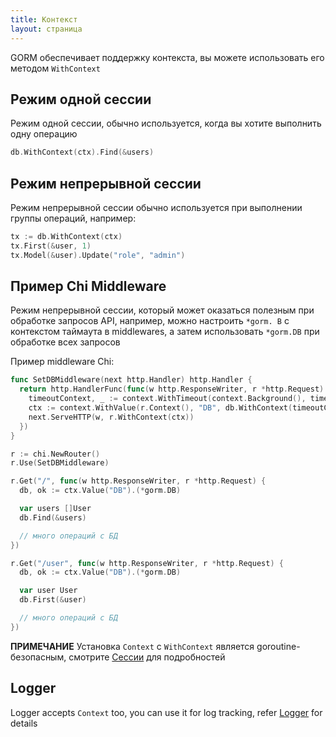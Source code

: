 ```yaml
---
title: Контекст
layout: страница
---
```


GORM обеспечивает поддержку контекста, вы можете использовать его методом `WithContext`

## Режим одной сессии

Режим одной сессии, обычно используется, когда вы хотите выполнить одну операцию

```go
db.WithContext(ctx).Find(&users)
```

## Режим непрерывной сессии

Режим непрерывной сессии обычно используется при выполнении группы операций, например:

```go
tx := db.WithContext(ctx)
tx.First(&user, 1)
tx.Model(&user).Update("role", "admin")
```

## Пример Chi Middleware

Режим непрерывной сессии, который может оказаться полезным при обработке запросов API, например, можно настроить `*gorm. B` с контекстом таймаута в middlewares, а затем использовать `*gorm.DB` при обработке всех запросов

Пример middleware Chi:

```go
func SetDBMiddleware(next http.Handler) http.Handler {
  return http.HandlerFunc(func(w http.ResponseWriter, r *http.Request) {
    timeoutContext, _ := context.WithTimeout(context.Background(), time.Second)
    ctx := context.WithValue(r.Context(), "DB", db.WithContext(timeoutContext))
    next.ServeHTTP(w, r.WithContext(ctx))
  })
}

r := chi.NewRouter()
r.Use(SetDBMiddleware)

r.Get("/", func(w http.ResponseWriter, r *http.Request) {
  db, ok := ctx.Value("DB").(*gorm.DB)

  var users []User
  db.Find(&users)

  // много операций с БД
})

r.Get("/user", func(w http.ResponseWriter, r *http.Request) {
  db, ok := ctx.Value("DB").(*gorm.DB)

  var user User
  db.First(&user)

  // много операций с БД
})
```

**ПРИМЕЧАНИЕ** Установка `Context` с `WithContext` является goroutine-безопасным, смотрите [Сессии](session.html) для подробностей

## Logger

Logger accepts `Context` too, you can use it for log tracking, refer [Logger](logger.html) for details
